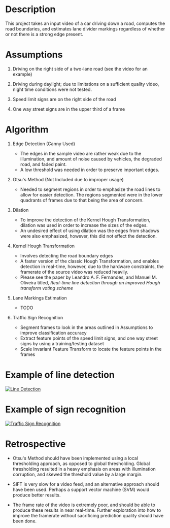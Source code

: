 # Description
This project takes an input video of a car driving down a road, computes the road boundaries, and estimates lane divider markings regardless of whether or not there is a strong edge present.

# Assumptions
1. Driving on the right side of a two-lane road (see the video for an example)

2. Driving during daylight; due to limitations on a sufficient quality video, night time conditions were not tested.

3. Speed limit signs are on the right side of the road

4. One way street signs are in the upper third of a frame

# Algorithm
1. Edge Detection (Canny Used)
    - The edges in the sample video are rather weak due to the illumination, and amount of noise caused by vehicles, the degraded road, and faded paint.
    - A low threshold was needed in order to preserve important edges.

2. Otsu's Method (Not Included due to improper usage)
    - Needed to segment regions in order to emphasize the road lines to allow for easier detection. The regions segmented were in the lower quadrants of frames due to that being the area of concern.

3. Dilation
    - To improve the detection of the Kernel Hough Transformation, dilation was used in order to increase the sizes of the edges.
    - An undesired effect of using dilation was the edges from shadows were also emphasized, however, this did not effect the detection.

4. Kernel Hough Transformation
    - Involves detecting the road boundary edges
    - A faster version of the classic Hough Transformation, and enables detection in real-time, however, due to the hardware constraints, the framerate of the source video was reduced heavily.
    - Please see the paper by Leandro A. F. Fernandes, and Manuel M. Oliveira titled, <i>Real-time line detection through an improved Hough transform voting scheme</i>

5. Lane Markings Estimation
    - TODO

6. Traffic Sign Recognition
    - Segment frames to look in the areas outlined in Assumptions to improve classification accuracy
    - Extract feature points of the speed limit signs, and one way street signs by using a training/testing dataset
    - Scale Invariant Feature Transform to locate the feature points in the frames

# Example of line detection
[![Line Detection](http://i.imgur.com/QgD2MPj.png)](https://vimeo.com/215546924 " Line Detection - Click to Watch!")

# Example of sign recognition
[![Traffic Sign Recognition](http://i.imgur.com/qY8jjn6.png)](https://vimeo.com/215547643 " Traffic Sign Recognition - Click to Watch!")

# Retrospective
- Otsu's Method should have been implemented using a local thresholding approach, as opposed to global thresholding. Global thresholding resulted in a heavy emphasis on areas with illumination corruption, and skewed the threshold value by a large margin.

- SIFT is very slow for a video feed, and an alternative approach should have been used. Perhaps a support vector machine (SVM) would produce better results.

- The frame rate of the video is extremely poor, and should be able to produce these results in near real-time. Further exploration into how to improve the framerate without sacrificing prediction quality should have been done.